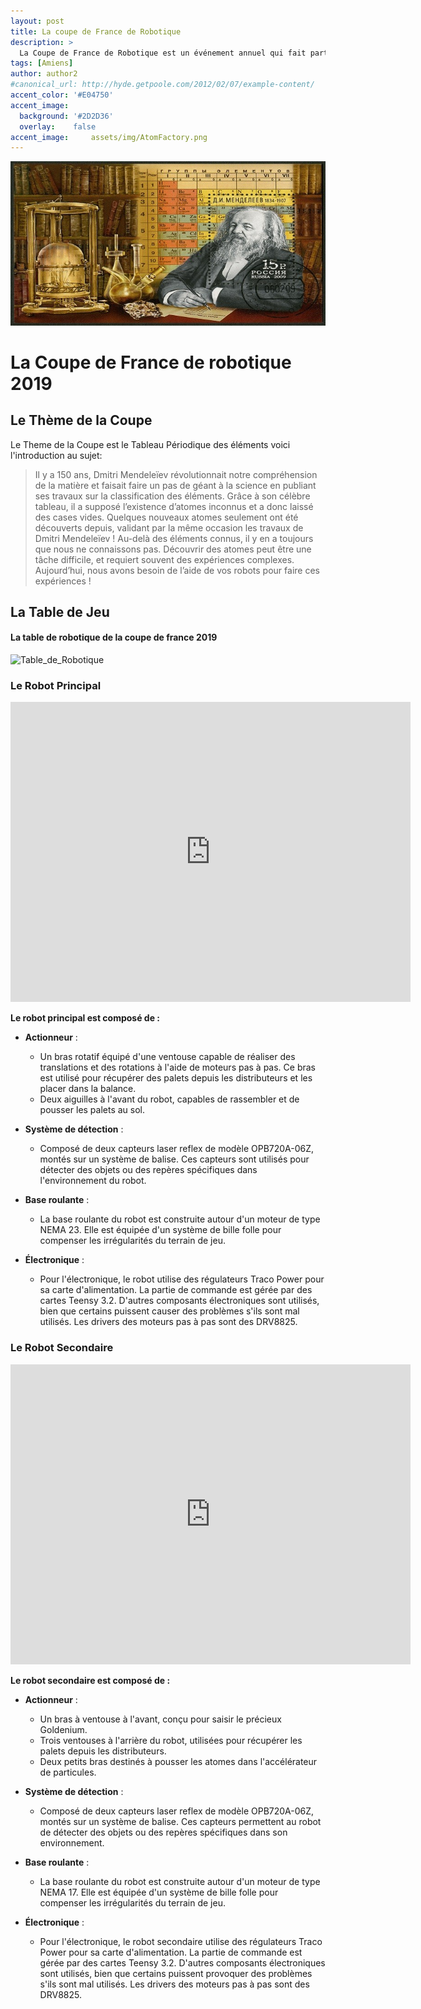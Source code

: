 ```yaml
---
layout: post
title: La coupe de France de Robotique
description: >
  La Coupe de France de Robotique est un événement annuel qui fait particier des étudiants, ingenieurs et passionnés autour de la robotique 
tags: [Amiens]
author: author2
#canonical_url: http://hyde.getpoole.com/2012/02/07/example-content/
accent_color: '#E04750'
accent_image:
  background: '#2D2D36'
  overlay:    false
accent_image:     assets/img/AtomFactory.png
---
```

![Mandeleev](/assets/img/Mandeleev.jpg)

# La Coupe de France de robotique 2019
## Le Thème de la Coupe 
Le Theme de la Coupe est le Tableau Périodique des éléments voici l'introduction au sujet:
> Il y a 150 ans, Dmitri Mendeleïev révolutionnait notre compréhension de la matière et faisait faire un pas de géant à la science en publiant ses travaux sur la classification des éléments.
Grâce à son célèbre tableau, il a supposé l’existence d’atomes inconnus et a donc laissé des cases vides. Quelques nouveaux atomes seulement ont été découverts depuis, validant par la même occasion les travaux de Dmitri Mendeleïev !
Au-delà des éléments connus, il y en a toujours que nous ne connaissons pas. Découvrir des atomes peut être une tâche difficile, et requiert souvent des expériences complexes.
Aujourd’hui, nous avons besoin de l’aide de vos robots pour faire ces expériences !

## La Table de Jeu
#### La table de robotique de la coupe de france 2019
![Table_de_Robotique](https://unimakers-amiens.github.io/unimakersamiens/assets/img/Table_de_Robotique_2019.png)


### Le Robot Principal

<iframe src="https://myhub.autodesk360.com/ue28ad8a0/shares/public/SHabee1QT1a327cf2b7a0c441775eadedf77?mode=embed" width="640" height="480" allowfullscreen="true" webkitallowfullscreen="true" mozallowfullscreen="true"  frameborder="0"></iframe>

**Le robot principal est composé de :**

- **Actionneur** :
  - Un bras rotatif équipé d'une ventouse capable de réaliser des translations et des rotations à l'aide de moteurs pas à pas. Ce bras est utilisé pour récupérer des palets depuis les distributeurs et les placer dans la balance.
  - Deux aiguilles à l'avant du robot, capables de rassembler et de pousser les palets au sol.

- **Système de détection** :
  - Composé de deux capteurs laser reflex de modèle OPB720A-06Z, montés sur un système de balise. Ces capteurs sont utilisés pour détecter des objets ou des repères spécifiques dans l'environnement du robot.

- **Base roulante** :
  - La base roulante du robot est construite autour d'un moteur de type NEMA 23. Elle est équipée d'un système de bille folle pour compenser les irrégularités du terrain de jeu.

- **Électronique** :
  - Pour l'électronique, le robot utilise des régulateurs Traco Power pour sa carte d'alimentation. La partie de commande est gérée par des cartes Teensy 3.2. D'autres composants électroniques sont utilisés, bien que certains puissent causer des problèmes s'ils sont mal utilisés. Les drivers des moteurs pas à pas sont des DRV8825.


### Le Robot Secondaire

<iframe src="https://myhub.autodesk360.com/ue28ad8a0/shares/public/SHabee1QT1a327cf2b7af648469e997f8269?mode=embed" width="640" height="480" allowfullscreen="true" webkitallowfullscreen="true" mozallowfullscreen="true"  frameborder="0"></iframe>

**Le robot secondaire est composé de :**

- **Actionneur** :
  - Un bras à ventouse à l'avant, conçu pour saisir le précieux Goldenium.
  - Trois ventouses à l'arrière du robot, utilisées pour récupérer les palets depuis les distributeurs.
  - Deux petits bras destinés à pousser les atomes dans l'accélérateur de particules.

- **Système de détection** :
  - Composé de deux capteurs laser reflex de modèle OPB720A-06Z, montés sur un système de balise. Ces capteurs permettent au robot de détecter des objets ou des repères spécifiques dans son environnement.

- **Base roulante** :
  - La base roulante du robot est construite autour d'un moteur de type NEMA 17. Elle est équipée d'un système de bille folle pour compenser les irrégularités du terrain de jeu.

- **Électronique** :
  - Pour l'électronique, le robot secondaire utilise des régulateurs Traco Power pour sa carte d'alimentation. La partie de commande est gérée par des cartes Teensy 3.2. D'autres composants électroniques sont utilisés, bien que certains puissent provoquer des problèmes s'ils sont mal utilisés. Les drivers des moteurs pas à pas sont des DRV8825.